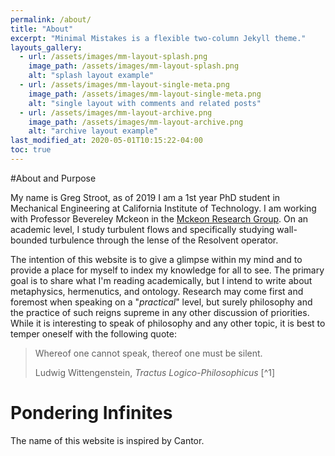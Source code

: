 ```yaml
---
permalink: /about/
title: "About"
excerpt: "Minimal Mistakes is a flexible two-column Jekyll theme."
layouts_gallery:
  - url: /assets/images/mm-layout-splash.png
    image_path: /assets/images/mm-layout-splash.png
    alt: "splash layout example"
  - url: /assets/images/mm-layout-single-meta.png
    image_path: /assets/images/mm-layout-single-meta.png
    alt: "single layout with comments and related posts"
  - url: /assets/images/mm-layout-archive.png
    image_path: /assets/images/mm-layout-archive.png
    alt: "archive layout example"
last_modified_at: 2020-05-01T10:15:22-04:00
toc: true
---
```

#About and Purpose

My name is Greg Stroot, as of 2019 I am a 1st year PhD student in Mechanical Engineering at California Institute of Technology. I am working with Professor Bevereley Mckeon in the [Mckeon Research Group](https://www.mckeon.caltech.edu/). On an academic level, I study turbulent flows and specifically studying wall-bounded turbulence through the lense of the Resolvent operator.

The intention of this website is to give a glimpse within my mind and to provide a place for myself to index my knowledge for all to see. The primary goal is to share what I'm reading academically, but I intend to write about metaphysics, hermenutics, and ontology. Research may come first and foremost when speaking on a "*practical*" level, but surely philosophy and the practice of such reigns supreme in any other discussion of priorities. While it is interesting to speak of philosophy and any other topic, it is best to temper oneself with the following quote:
> Whereof one cannot speak, thereof one must be silent. 
>
> Ludwig Wittengenstein, *Tractus Logico-Philosophicus* [^1]

# Pondering Infinites

The name of this website is inspired by Cantor. 


